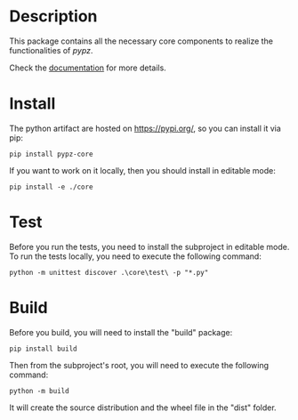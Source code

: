 # Description

This package contains all the necessary core components to realize the
functionalities of *pypz*.

Check the [documentation](https://lazlowa.github.io/pypz-python/index.html) for
more details.

# Install

The python artifact are hosted on https://pypi.org/, so you can install
it via pip:

```shell
pip install pypz-core
```

If you want to work on it locally, then you should install in editable mode:

```shell
pip install -e ./core
```

# Test

Before you run the tests, you need to install the subproject in editable mode.
To run the tests locally, you need to execute the following command:

```shell
python -m unittest discover .\core\test\ -p "*.py"
```

# Build

Before you build, you will need to install the "build" package:

```shell
pip install build
```

Then from the subproject's root, you will need to execute the following command:

```shell
python -m build
```

It will create the source distribution and the wheel file in the "dist" folder.
